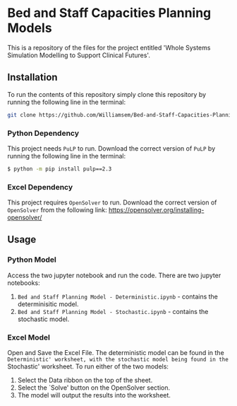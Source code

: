 # Bed and Staff Capacities Planning Models
This is a repository of the files for the project entitled 'Whole Systems Simulation Modelling to Support Clinical Futures'.

## Installation

To run the contents of this repository simply clone this repository by running the following line in the terminal:

```bash
git clone https://github.com/Williamsem/Bed-and-Staff-Capacities-Planning-Models.git
```
### Python Dependency
This project needs `PuLP` to run. Download the correct version of `PuLP` by running the following line in the terminal:

```bash
$ python -m pip install pulp==2.3
```

### Excel Dependency
This project requires `OpenSolver` to run. Download the correct version of `OpenSolver` from the following link: https://opensolver.org/installing-opensolver/

## Usage

### Python Model
Access the two jupyter notebook and run the code. There are two jupyter notebooks:
  1. `Bed and Staff Planning Model - Deterministic.ipynb` - contains the determinisitic model. 
  2. `Bed and Staff Planning Model - Stochastic.ipynb` - contains the stochastic model.

### Excel Model
Open and Save the Excel File. 
The deterministic model can be found in the `Deterministic' worksheet, with the stochastic model being found in the `Stochastic' worksheet.
To run either of the two models:
  1. Select the Data ribbon on the top of the sheet.
  2. Select the `Solve' button on the OpenSolver section.
  3. The model will output the results into the worksheet.
  

